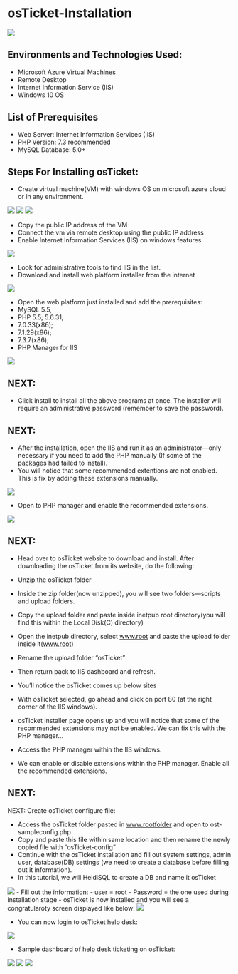 # osTicket-Installation

<img src="https://i.imgur.com/D5vlFVD.png" />



<h2>Environments and Technologies Used:</h2>

  - Microsoft Azure Virtual Machines
  - Remote Desktop
  - Internet Information Service (IIS)
  - Windows 10 OS
  
  <h2>List of Prerequisites</h2>
  
- Web Server: Internet Information Services (IIS)
- PHP Version: 7.3 recommended
- MySQL Database: 5.0+

<h2>Steps For Installing osTicket:</h2>

- Create virtual machine(VM) with windows OS on microsoft azure cloud or in any environment.
<img src="https://i.imgur.com/L9I7wZt.png" />

<img src="https://i.imgur.com/s87CO2o.png" />

<img src="https://i.imgur.com/lAlRJP7.png" />

- Copy the public IP address of the VM
- Connect the vm via remote desktop using the public IP address
-	Enable Internet Information Services (IIS) on windows features

<img src="https://i.imgur.com/ejFdrvQ.png" />




-	Look for administrative tools to find IIS in the list.
-	Download and install web platform installer from the internet

<img src="https://i.imgur.com/GQYUeK6.png" />

-	Open the web platform just installed and add the prerequisites:
- MySQL 5.5, 
- PHP 5.5; 5.6.31; 
- 7.0.33(x86); 
- 7.1.29(x86); 
- 7.3.7(x86); 
- PHP Manager for IIS

<img src="https://i.imgur.com/VUwwb2D.png" />


<h2>NEXT:</h2>

- Click install to install all the above programs at once. The installer will require an administrative password (remember to save the password).

<h2>NEXT:</h2>

- After the installation, open the IIS and run it as an administrator—only necessary if you need to add the PHP manually (If some of the packages had failed to install).
- You will notice that some recommended extentions are not enabled. This is fix by adding these extensions manually.

<img src="https://i.imgur.com/T23e71O.png" />

- Open to PHP manager and enable the recommended extensions.

<img src="https://i.imgur.com/iWDzZBU.png" />

<h2>NEXT:</h2>

- Head over to osTicket website to download and install. After downloading the osTicket from its website, do the following:

-	Unzip the osTicket folder
-	Inside the zip folder(now unzipped), you will see two folders—scripts and upload folders.
-	Copy the upload folder and paste inside inetpub root directory(you will find this within the Local Disk(C) directory)
-	Open the inetpub directory, select www.root  and paste the upload folder inside it(www.root)
-	Rename the upload folder “osTicket”
-	Then return back to IIS dashboard and refresh.
-	You’ll notice the osTicket comes up below sites
-	With osTicket selected, go ahead and click on port 80 (at the right corner of the IIS windows).
-	osTicket installer page opens up and you will notice that some of the recommended extensions may not be enabled. We can fix this with the PHP manager…
-	Access the PHP manager within the IIS windows.
-	We can enable or disable extensions within the PHP manager. Enable all the recommended extensions.

<h2>NEXT:</h2>


NEXT: Create osTicket configure file:
-	Access the osTicket folder pasted in www.rootfolder and open to ost-sampleconfig.php
-	Copy and paste this file within same location and then rename the newly copied file with “osTicket-config”
-	Continue with the osTicket installation and fill out system settings, admin user, database(DB) settings (we need to create a database before filling out it information).
-	In this tutorial, we will HeidiSQL to create a DB and name it osTicket

<img src="https://i.imgur.com/mX9AMad.png" />
-	Fill out the information: 
- user = root
-	Password = the one used during installation stage
- osTicket is now installed and you will see a congratularoty screen displayed like below:

<img src="https://i.imgur.com/fqSWpO1.png" />

- You can now login to osTicket help desk:

<img src="https://i.imgur.com/cZQCqig.png" />

- Sample dashboard of help desk ticketing on osTicket:

<img src="https://i.imgur.com/jJFYhZk.png" />

<img src="https://i.imgur.com/oYBMWpi.png" />


<img src="https://i.imgur.com/Qs7K5cS.png" />



















